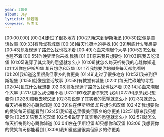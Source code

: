 ```yaml
---
year: 2000
album: Jay
lyricist: 徐若瑄
composer: 周杰伦
---
```

[00:00.000]
[00:24]走过了很多地方
[00:27]我来到伊斯坦堡
[00:30]就像是童话故事
[00:33]有教堂有城堡
[00:36]每天忙碌地的寻找
[00:39]到底什么我想要
[00:43]却发现迷了路怎么找也找不着
[00:49]心血来潮起个大早
[00:52]怎么我也睡不着
[00:55]昨晚梦里你来找 我猜
[01:01]原来我只想要你
[01:03]陪我去吃汉堡
[01:05]说穿了其实我的愿望就怎么小
[01:08]就怎么每天祈祷我的心跳你知道
[01:13]住在伊斯坦堡 却只想你和汉堡
[01:17]我想要你的微笑每天都能看到
[01:20]我知道这里很美但家乡的你更美
[01:49]走过了很多地方
[01:52]我来到伊斯坦堡
[01:55]就像是童话故事
[01:58]有教堂有城堡
[02:01]每天忙碌地的寻找
[02:04]到底什么我想要
[02:08]却发现迷了路怎么找也找不着
[02:14]心血来潮起个大早
[02:17]怎么我也睡不着
[02:21]昨晚梦里你来找 我猜
[02:26]原来我只想要你
[02:28]陪我去吃汉堡
[02:30]说穿了其实我的愿望就怎么小
[02:33]就怎么每天祈祷我的心跳你知道
[02:39]住在伊斯坦堡 却只想你和汉堡
[02:42]我想要你的微笑每天都能看到
[02:45]我知道这里很美但家乡的你更美
[02:51]原来我只想要你
[02:53]陪我去吃汉堡
[02:54]说穿了其实我的愿望就怎么小
[02:57]就怎么每天祈祷我的心跳你知道
[03:04]住在伊斯坦堡 却只想你和汉堡
[03:06]我想要你的微笑每天都能看到
[03:09]我知道这里很美但家乡的你更美